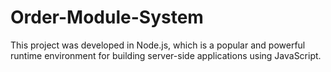 # Order-Module-System
This project was developed in Node.js, which is a popular and powerful runtime environment for building server-side applications using JavaScript.
